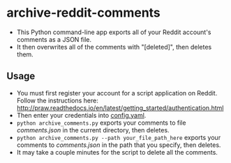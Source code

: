 # archive-reddit-comments
 
* This Python command-line app exports all of your Reddit account's comments as a JSON file.
* It then overwrites all of the comments with "[deleted]", then deletes them.

## Usage
* You must first register your account for a script application on Reddit. Follow the instructions here: http://praw.readthedocs.io/en/latest/getting_started/authentication.html
* Then enter your credentials into [config.yaml](config.yaml).
* `python archive_comments.py` exports your comments to file *comments.json* in the current directory, then deletes.
* `python archive_comments.py --path your_file_path_here` exports your comments to *comments.json* in the path that you specify, then deletes.
* It may take a couple minutes for the script to delete all the comments.
